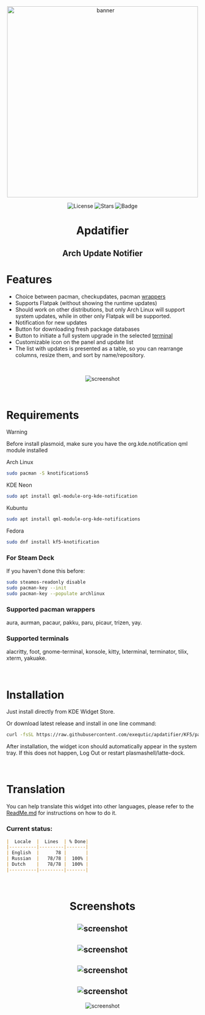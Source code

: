 <div align="center">

<img src="./screenshots/screenshot_1.png" width="500px" alt="banner"/>

![License](https://img.shields.io/github/license/exequtic/apdatifier?style=plastic&logo=gnu&color=red)
![Stars](https://img.shields.io/github/stars/exequtic/apdatifier?style=plastic&logo=github&color=blue)
![Badge](https://img.shields.io/badge/Beep-Boop-green?style=plastic&logo=dependabot)

# Apdatifier
## Arch Update Notifier

</div>

# Features
- Choice between pacman, checkupdates, pacman [wrappers](#supported-pacman-wrappers)
- Supports Flatpak (without showing the runtime updates)
- Should work on other distributions, but only Arch Linux will support system updates, while in other only Flatpak will be supported.
- Notification for new updates
- Button for downloading fresh package databases
- Button to initiate a full system upgrade in the selected [terminal](#supported-terminals)
- Customizable icon on the panel and update list
- The list with updates is presented as a table, so you can rearrange columns, resize them, and sort by name/repository.

<div align="center">

<br>

![screenshot](./screenshots/screenshot_2.png)

</div>

<br>

# Requirements
>[!WARNING]
>Before install plasmoid, make sure you have the org.kde.notification qml module installed

Arch Linux
```bash
sudo pacman -S knotifications5
```

KDE Neon
```bash
sudo apt install qml-module-org-kde-notification
```

Kubuntu
```bash
sudo apt install qml-module-org-kde-notifications
```

Fedora
```bash
sudo dnf install kf5-knotification
```

### For Steam Deck
If you haven't done this before:
```bash
sudo steamos-readonly disable
sudo pacman-key --init
sudo pacman-key --populate archlinux
```

### Supported pacman wrappers
aura, aurman, pacaur, pakku, paru, picaur, trizen, yay.

### Supported terminals
alacritty, foot, gnome-terminal, konsole, kitty, lxterminal, terminator, tilix, xterm, yakuake.

<br>

# Installation
Just install directly from KDE Widget Store.

Or download latest release and install in one line command:
```bash
curl -fsSL https://raw.githubusercontent.com/exequtic/apdatifier/KF5/package/contents/tools/tools.sh | sh -s install
```

After installation, the widget icon should automatically appear in the system tray. If this does not happen, Log Out or restart plasmashell/latte-dock.

<br>

# Translation
You can help translate this widget into other languages, please refer to the [ReadMe.md](https://github.com/exequtic/apdatifier/blob/main/package/translate/ReadMe.md) for instructions on how to do it.

### Current status:
```markdown
|  Locale  |  Lines  | % Done|
|----------|---------|-------|
| English  |      78 |       |
| Russian  |   78/78 |  100% |
| Dutch    |   78/78 |  100% |
|----------|---------|-------|
```


<div align="center">

<br>

# Screenshots

![screenshot](./screenshots/screenshot_3.png)
---
![screenshot](./screenshots/screenshot_4.png)
---
![screenshot](./screenshots/screenshot_5.png)
---
![screenshot](./screenshots/screenshot_6.png)
---
![screenshot](./screenshots/screenshot_7.png)

</div>
